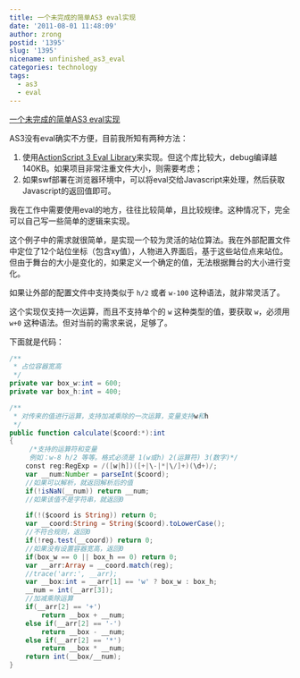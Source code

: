 ```yaml
---
title: 一个未完成的简单AS3 eval实现
date: '2011-08-01 11:48:09'
author: zrong
postid: '1395'
slug: '1395'
nicename: unfinished_as3_eval
categories: technology
tags:
  - as3
  - eval
---
```


[一个未完成的简单AS3 eval实现](https://blog.zengrong.net/post/1395.html)

AS3没有eval确实不方便，目前我所知有两种方法：

1. 使用[ActionScript 3 Eval Library](http://eval.hurlant.com/)来实现。但这个库比较大，debug编译越140KB。如果项目非常注重文件大小，则需要考虑；
2. 如果swf部署在浏览器环境中，可以将eval交给Javascript来处理，然后获取Javascript的返回值即可。

我在工作中需要使用eval的地方，往往比较简单，且比较规律。这种情况下，完全可以自己写一些简单的逻辑来实现。

这个例子中的需求就很简单，是实现一个较为灵活的站位算法。我在外部配置文件中定位了12个站位坐标（包含xy值），人物进入界面后，基于这些站位点来站位。但由于舞台的大小是变化的，如果定义一个确定的值，无法根据舞台的大小进行变化。

如果让外部的配置文件中支持类似于 `h/2` 或者 `w-100` 这种语法，就非常灵活了。

这个实现仅支持一次运算，而且不支持单个的 `w` 这种类型的值，要获取 `w`，必须用 `w+0` 这种语法。但对当前的需求来说，足够了。

下面就是代码：<!--more-->

``` actionscript
/**
 * 占位容器宽高
 */
private var box_w:int = 600;
private var box_h:int = 400;

/**
 * 对传来的值进行运算，支持加减乘除的一次运算，变量支持w和h
 */
public function calculate($coord:*):int
{
	 /*支持的运算符和变量
	 例如：w-8 h/2 等等。格式必须是 1(w或h) 2(运算符) 3(数字)*/
	const reg:RegExp = /([w|h])([+|\-|*|\/]+)(\d+)/;
	var __num:Number = parseInt($coord);
	//如果可以解析，就返回解析后的值
	if(!isNaN(__num)) return __num;
	//如果该值不是字符串，就返回0

	if(!($coord is String)) return 0;
	var __coord:String = String($coord).toLowerCase();
	//不符合规则，返回0
	if(!reg.test(__coord)) return 0;
	//如果没有设置容器宽高，返回0
	if(box_w == 0 || box_h == 0) return 0;
	var __arr:Array = __coord.match(reg);
	//trace('arr:', __arr);
	var __box:int = __arr[1] == 'w' ? box_w : box_h;
	__num = int(__arr[3]);
	//加减乘除运算
	if(__arr[2] == '+')
		return __box + __num;
	else if(__arr[2] == '-')
		return __box - __num;
	else if(__arr[2] == '*')
		return __box * __num;
	return int(__box/__num);
}
```
